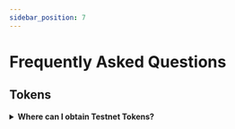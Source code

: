 ```yaml
---
sidebar_position: 7
---
```


# Frequently Asked Questions

## Tokens

<details>

<summary><b>Where can I obtain Testnet Tokens?</b></summary>

We have a testnet faucet located [here](https://faucet.evmos.dev/). Keplr wallet is required to interact with the faucet.

</details>

